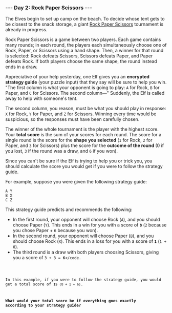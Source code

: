 ### --- Day 2: Rock Paper Scissors ---

The Elves begin to set up camp on the beach. To decide whose tent gets to 
be closest to the snack storage, a giant [Rock Paper Scissors](https://en.wikipedia.org/wiki/Rock_paper_scissors) tournament is 
already in progress.

Rock Paper Scissors is a game between two players. Each game contains many 
rounds; in each round, the players each simultaneously choose one of Rock, 
Paper, or Scissors using a hand shape. Then, a winner for that round is 
selected: Rock defeats Scissors, Scissors defeats Paper, and Paper defeats 
Rock. If both players choose the same shape, the round instead ends in a 
draw.

Appreciative of your help yesterday, one Elf gives you an **encrypted 
strategy guide** (your puzzle input) that they say will be sure to help you 
win. "The first column is what your opponent is going to play: `A` for Rock, 
`B` for Paper, and `C` for Scissors. The second column—" Suddenly, the Elf is 
called away to help with someone's tent.

The second column, you reason, must be what you should play in response: `X` 
for Rock, `Y` for Paper, and `Z` for Scissors. Winning every time would be 
suspicious, so the responses must have been carefully chosen.

The winner of the whole tournament is the player with the highest score. 
Your **total score** is the sum of your scores for each round. The score for a 
single round is the score for the **shape you selected** (`1` for Rock, `2` for 
Paper, and `3` for Scissors) plus the score for the **outcome of the round** (0 
if you lost, `3` if the round was a draw, and `6` if you won).

Since you can't be sure if the Elf is trying to help you or trick you, you 
should calculate the score you would get if you were to follow the strategy 
guide.

For example, suppose you were given the following strategy guide:
```
A Y
B X
C Z
```
This strategy guide predicts and recommends the following:

- In the first round, your opponent will choose Rock (`A`), and you should 
choose Paper (`Y`). This ends in a win for you with a score of **`8`** (`2` 
because you chose Paper + `6` because you won).
- In the second round, your opponent will choose Paper (`B`), and you 
should choose Rock (`X`). This ends in a loss for you with a score of **`1`** 
(`1 + 0`).
- The third round is a draw with both players choosing Scissors, giving 
you a score of <code>3 + 3 = <b>6</b></code.

In this example, if you were to follow the strategy guide, you would get a 
total score of <code><b>15</b> (8 + 1 + 6)</code>.

**What would your total score be if everything goes exactly according to your 
strategy guide?**
